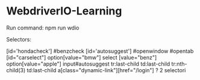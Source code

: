 # WebdriverIO-Learning

Run command: npm run wdio

Selectors:

[id='hondacheck']
#benzcheck
[id='autosuggest']
#openwindow
#opentab
[id="carselect"]
option[value="bmw"]
select [value="benz"]
option[value="apple"]
input#autosuggest
tr:last-child td:last-child
tr:nth-child(3) td:last-child
a[class="dynamic-link"][href="/login"] ? 2 selectori
